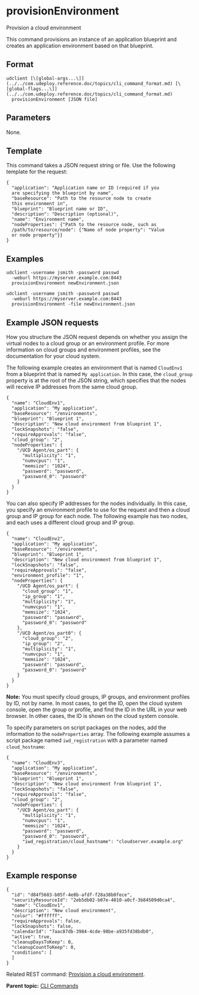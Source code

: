# provisionEnvironment

Provision a cloud environment

This command provisions an instance of an application blueprint and creates an application environment based on that blueprint.

## Format

```
udclient [\[global-args...\]](../../com.udeploy.reference.doc/topics/cli_command_format.md) [\[global-flags...\]](../../com.udeploy.reference.doc/topics/cli_command_format.md)
  provisionEnvironment [JSON file]
```

## Parameters

None.

## Template

This command takes a JSON request string or file. Use the following template for the request:

```
{
  "application": "Application name or ID (required if you 
  are specifying the blueprint by name",
  "baseResource": "Path to the resource node to create 
  this environment in",
  "blueprint": "Blueprint name or ID",
  "description": "Description (optional)",
  "name": "Environment name",
  "nodeProperties": {"Path to the resource node, such as 
  /path/to/resource/node": {"Name of node property": "Value 
  or node property"}}
}

```

## Examples

```
udclient -username jsmith -password passwd 
  -weburl https://myserver.example.com:8443
  provisionEnvironment newEnvironment.json
```

```
udclient -username jsmith -password passwd 
  -weburl https://myserver.example.com:8443
  provisionEnvironment -file newEnvironment.json
```

## Example JSON requests

How you structure the JSON request depends on whether you assign the virtual nodes to a cloud group or an environment profile. For more information on cloud groups and environment profiles, see the documentation for your cloud system.

The following example creates an environment that is named `CloudEnv1` from a blueprint that is named `My application`. In this case, the `cloud_group` property is at the root of the JSON string, which specifies that the nodes will receive IP addresses from the same cloud group.

```
{
  "name": "CloudEnv1",
  "application": "My application",
  "baseResource": "/environments",
  "blueprint": "Blueprint 1",
  "description": "New cloud environment from blueprint 1",
  "lockSnapshots": "false",
  "requireApprovals": "false",
  "cloud_group": "2",
  "nodeProperties": {
    "/UCD Agent/os_part": {
      "multiplicity": "1",
      "numvcpus": "1",
      "memsize": "1024",
      "password": "password",
      "password_0": "password"
    }
  }
}
```

You can also specify IP addresses for the nodes individually. In this case, you specify an environment profile to use for the request and then a cloud group and IP group for each node. The following example has two nodes, and each uses a different cloud group and IP group.

```
{
  "name": "CloudEnv2",
  "application": "My application",
  "baseResource": "/environments",
  "blueprint": "Blueprint 1",
  "description": "New cloud environment from blueprint 1",
  "lockSnapshots": "false",
  "requireApprovals": "false",
  "environment_profile": "1",
  "nodeProperties": {
    "/UCD Agent/os_part": {
      "cloud_group": "1",
      "ip_group": "1",
      "multiplicity": "1",
      "numvcpus": "1",
      "memsize": "1024",
      "password": "password",
      "password_0": "password"
    },
    "/UCD Agent/os_part0": {
      "cloud_group": "2",
      "ip_group": "2",
      "multiplicity": "1",
      "numvcpus": "1",
      "memsize": "1024",
      "password": "password",
      "password_0": "password"
    }
  }
}
```

**Note:** You must specify cloud groups, IP groups, and environment profiles by ID, not by name. In most cases, to get the ID, open the cloud system console, open the group or profile, and find the ID in the URL in your web browser. In other cases, the ID is shown on the cloud system console.

To specify parameters on script packages on the nodes, add the information to the `nodeProperties` array. The following example assumes a script package named `iwd_registration` with a parameter named `cloud_hostname`:

```
{
  "name": "CloudEnv3",
  "application": "My application",
  "baseResource": "/environments",
  "blueprint": "Blueprint 1",
  "description": "New cloud environment from blueprint 1",
  "lockSnapshots": "false",
  "requireApprovals": "false",
  "cloud_group": "2",
  "nodeProperties": {
    "/UCD Agent/os_part": {
      "multiplicity": "1",
      "numvcpus": "1",
      "memsize": "1024",
      "password": "password",
      "password_0": "password",
      "iwd_registration/cloud_hostname": "cloudserver.example.org"
    }
  }
}
```

## Example response

```
{
  "id": "d84f5683-b05f-4e8b-afdf-f28a38b0fece",
  "securityResourceId": "2eb5db02-b07e-4010-a0cf-3b84509d0ca4",
  "name": "CloudEnv1",
  "description": "New cloud environment",
  "color": "#ffffff",
  "requireApprovals": false,
  "lockSnapshots": false,
  "calendarId": "7aac87db-3984-4cde-98be-a935fd38bdb0",
  "active": true,
  "cleanupDaysToKeep": 0,
  "cleanupCountToKeep": 0,
  "conditions": [
  ]
}
```

Related REST command: [Provision a cloud environment](rest_cli_environment_provisionenvironment_put.md).

**Parent topic:** [CLI Commands](../../com.udeploy.reference.doc/topics/cli_commands.md)

